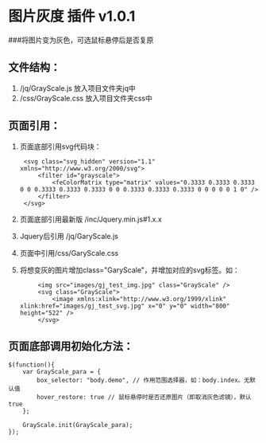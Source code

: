# 图片灰度 插件 v1.0.1
###将图片变为灰色，可选鼠标悬停后是否复原

文件结构：
-------------
1. /jq/GrayScale.js 放入项目文件夹jq中
2. /css/GrayScale.css 放入项目文件夹css中

页面引用：
-------------
1. 页面底部引用svg代码块：

		<svg class="svg_hidden" version="1.1" xmlns="http://www.w3.org/2000/svg">
	        <filter id="grayscale">
	            <feColorMatrix type="matrix" values="0.3333 0.3333 0.3333 0 0 0.3333 0.3333 0.3333 0 0 0.3333 0.3333 0.3333 0 0 0 0 0 1 0" />
	        </filter>
	    </svg>

2. 页面底部引用最新版 /inc/Jquery.min.js#1.x.x
3. Jquery后引用 /jq/GaryScale.js
4. 页面<head>中引用/css/GaryScale.css
5. 将想变灰的图片增加class="GaryScale"，并增加对应的svg标签。如：

	 		
		    <img src="images/gj_test_img.jpg" class="GrayScale" />
		    <svg class="GrayScale">
		        <image xmlns:xlink="http://www.w3.org/1999/xlink" xlink:href="images/gj_test_svg.jpg" x="0" y="0" width="800" height="522" />
		    </svg>

页面底部调用初始化方法：
--------------

	$(function(){
		var GrayScale_para = {
	        box_selector: "body.demo", // 作用范围选择器，如：body.index。无默认值
	        hover_restore: true // 鼠标悬停时是否还原图片（即取消灰色滤镜），默认true
		};

		GrayScale.init(GrayScale_para);
	});
